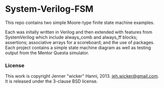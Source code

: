 System-Verilog-FSM
==================

This repo contains two simple Moore-type finite state machine examples.

Each was initally written in Verilog and then extended with features from SystemVerilog which include always\_comb and always\_ff blocks; assertions; associative arrays for a scoreboard; and the use of packages. Each project contains a simple state machine diagram as well as testing output from the Mentor Questa simulator.

### License

This work is copyright Jenner "wicker" Hanni, 2013. <jeh.wicker@gmail.com>.
It is released under the 3-clause BSD license.
